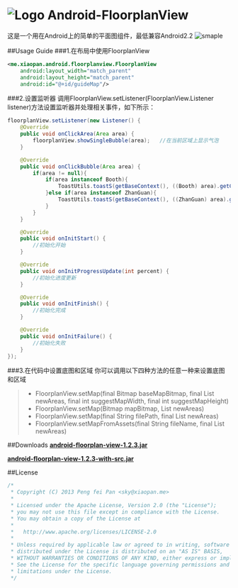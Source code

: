 # ![Logo](https://github.com/xiaopansky/Android-FloorplanView/raw/master/res/drawable-mdpi/ic_launcher.png) Android-FloorplanView

这是一个用在Android上的简单的平面图组件，最低兼容Android2.2
![smaple](https://github.com/xiaopansky/Android-FloorplanView/raw/master/docs/sample.png)

##Usage Guide
###1.在布局中使用FloorplanView
```xml
<me.xiaopan.android.floorplanview.FloorplanView 
    android:layout_width="match_parent" 
    android:layout_height="match_parent" 
    android:id="@+id/guideMap"/>
```

###2.设置监听器
调用FloorplanView.setListener(FloorplanView.Listener listener)方法设置监听器并处理相关事件，如下所示：
```java
floorplanView.setListener(new Listener() {
	@Override
	public void onClickArea(Area area) {
		floorplanView.showSingleBubble(area);   //在当前区域上显示气泡
	}

	@Override
	public void onClickBubble(Area area) {
		if(area != null){
			if(area instanceof Booth){
				ToastUtils.toastS(getBaseContext(), ((Booth) area).getCurrentCompany().getName());
			}else if(area instanceof ZhanGuan){
				ToastUtils.toastS(getBaseContext(), ((ZhanGuan) area).getTitle());
			}
		}
	}

	@Override
	public void onInitStart() {
        //初始化开始
	}

	@Override
	public void onInitProgressUpdate(int percent) {
        //初始化进度更新
	}

	@Override
	public void onInitFinish() {
        //初始化完成
	}

	@Override
	public void onInitFailure() {
        //初始化失败
	}
});
```

###3.在代码中设置底图和区域
你可以调用以下四种方法的任意一种来设置底图和区域
>* FloorplanView.setMap(final Bitmap baseMapBitmap, final List<Area> newAreas, final int suggestMapWidth, final int suggestMapHeight)
>* FloorplanView.setMap(Bitmap mapBitmap, List<Area> newAreas)
>* FloorplanView.setMap(final String filePath, final List<Area> newAreas)
>* FloorplanView.setMapFromAssets(final String fileName, final List<Area> newAreas)

##Downloads
**[android-floorplan-view-1.2.3.jar](https://github.com/xiaopansky/Android-FloorplanView/raw/master/releases/android-floorplan-view-1.2.3)**

**[android-floorplan-view-1.2.3-with-src.jar](https://github.com/xiaopansky/Android-FloorplanView/raw/master/releases/android-floorplan-view-1.2.3-with-src.jar)**

##License
```java
/*
 * Copyright (C) 2013 Peng fei Pan <sky@xiaopan.me>
 * 
 * Licensed under the Apache License, Version 2.0 (the "License");
 * you may not use this file except in compliance with the License.
 * You may obtain a copy of the License at
 * 
 *   http://www.apache.org/licenses/LICENSE-2.0
 * 
 * Unless required by applicable law or agreed to in writing, software
 * distributed under the License is distributed on an "AS IS" BASIS,
 * WITHOUT WARRANTIES OR CONDITIONS OF ANY KIND, either express or implied.
 * See the License for the specific language governing permissions and
 * limitations under the License.
 */
```
